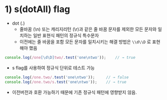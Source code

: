 # 1\) s\(dotAll\) flag

* dot \(.\)
  * 줄바꿈 \(\n\) 또는 캐리지리턴 \(\r\)과 같은 줄 바꿈 문자를 제외한 모든 문자와 일치하는 일반 표현식 패턴의 정규식 특수문자
  * 이전에는 줄 바꿈을 포함 모든 문자를 일치시키는 해결 방법은 `\\d\\D` 로 표현해야 했음

```javascript
console.log(/one[\d\D]two/.test('one\ntwo'));    // → true
```

* s flag를 사용하여 정규식 단위로 테스트 가능

```javascript
console.log(/one.two/.test('one\ntwo'));     // → false
console.log(/one.two/s.test('one\ntwo'));    // → true
```

* 이전버전과 호환 가능하기 때문에 기존 정규식 패턴에 영향받지 않음.

